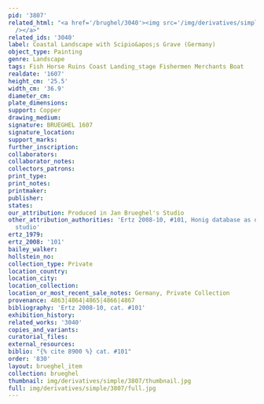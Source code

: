 ```yaml
---
pid: '3807'
related_html: "<a href='/brughel/3040'><img src='/img/derivatives/simple/3040/thumbnail.jpg'
  /></a>"
related_ids: '3040'
label: Coastal Landscape with Scipio&apos;s Grave (Germany)
object_type: Painting
genre: Landscape
tags: Fish Horse Ruins Coast Landing_stage Fishermen Merchants Boat
realdate: '1607'
height_cm: '25.5'
width_cm: '36.9'
diameter_cm: 
plate_dimensions: 
support: Copper
drawing_medium: 
signature: BRUEGHEL 1607
signature_location: 
support_marks: 
further_inscription: 
collaborators: 
collaborator_notes: 
collectors_patrons: 
print_type: 
print_notes: 
printmaker: 
publisher: 
states: 
our_attribution: Produced in Jan Brueghel's Studio
other_attribution_authorities: 'Ertz 2008-10, #101, Honig database as doubtful, perhaps
  studio'
ertz_1979: 
ertz_2008: '101'
bailey_walker: 
hollstein_no: 
collection_type: Private
location_country: 
location_city: 
location_collection: 
location_or_most_recent_sale_notes: Germany, Private Collection
provenance: 4863|4864|4865|4866|4867
bibliography: 'Ertz 2008-10, cat. #101'
exhibition_history: 
related_works: '3040'
copies_and_variants: 
curatorial_files: 
external_resources: 
biblio: "{% cite 8900 %} cat. #101"
order: '830'
layout: brueghel_item
collection: brueghel
thumbnail: img/derivatives/simple/3807/thumbnail.jpg
full: img/derivatives/simple/3807/full.jpg
---
```

